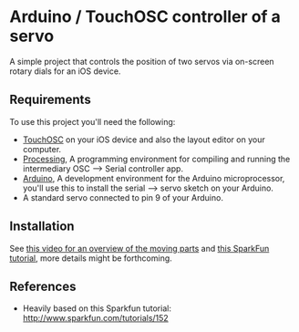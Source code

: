 Arduino / TouchOSC controller of a servo
===================

A simple project that controls the position of two servos via on-screen rotary dials for an iOS device.

Requirements
-------
To use this project you'll need the following:

* [TouchOSC](http://hexler.net/software/touchosc) on your iOS device and also the layout editor on your computer.
* [Processing](http://processing.org/), A programming environment for compiling and running the intermediary OSC --> Serial controller app.
* [Arduino](http://arduino.cc), A development environment for the Arduino microprocessor, you'll use this to install the serial --> servo sketch on your Arduino.
* A standard servo connected to pin 9 of your Arduino.

Installation
--------
See [this video for an overview of the moving parts](http://www.youtube.com/watch?v=cA6ol-jXW4U) and [this SparkFun tutorial](http://www.sparkfun.com/tutorials/152), more details might be forthcoming.

References
---------
* Heavily based on this Sparkfun tutorial: http://www.sparkfun.com/tutorials/152